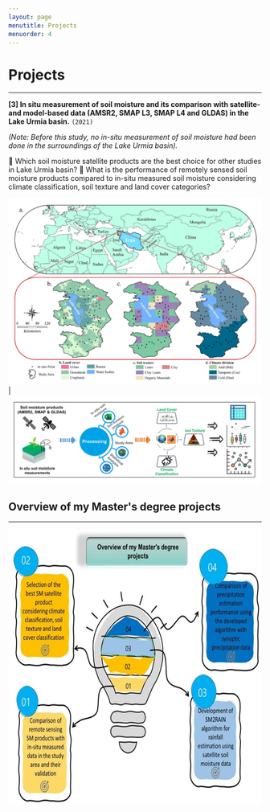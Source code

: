 ```yaml
---
layout: page
menutitle: Projects
menuorder: 4
---
```


# __Projects__
_________________________________________________________________________________________________________________________________________________________________________

__[3] In situ measurement of soil moisture and its comparison with satellite- and model-based data (AMSR2, SMAP L3, SMAP L4 and GLDAS) in the Lake Urmia basin.__ `(2021)`

*(Note: Before this study, no in-situ measurement of soil moisture had been done in the surroundings of the Lake Urmia basin).*

	Which soil moisture satellite products are the best choice for other studies in Lake Urmia basin? 
	What is the performance of remotely sensed soil moisture products compared to in-situ measured soil moisture considering climate classification, soil texture and land cover categories?

<img width="550" alt="project01" src="/assets//project01.jpg"> | <img src="/assets//workflow11.jpg" alt="workflow11"> 

## __Overview of my Master's degree projects__
________________________________________________________________________________________________________________________________________________________

<img width="550" height="550" alt="overview" src="/assets//overview.jpg">

